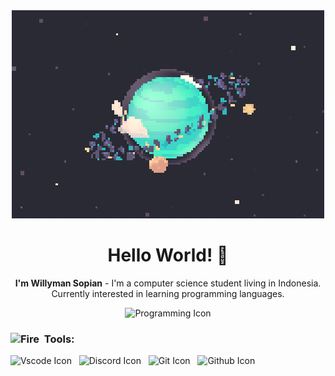 <div align="center">
    <img src="https://github.com/willymansopian/willymansopian/blob/main/assets/img/planet.gif" alt="Dashboard">
</div>

<h1 align="center"> Hello World! 👋 </h1>

<p align="center"><b>I'm Willyman Sopian</b> - I'm a computer science student living in Indonesia. Currently interested in learning programming languages.</p>

<div align="center">
    <img src="https://skillicons.dev/icons?i=php,bootstrap,laravel,ps,ai" alt="Programming Icon">
</div>

<h3>
    <img src="https://raw.githubusercontent.com/Tarikul-Islam-Anik/Animated-Fluent-Emojis/master/Emojis/Travel%20and%20places/Fire.png" alt="Fire" width="15" height="15" />&nbsp;&nbsp;Tools: 
</h3>
<div>
    <img src="https://img.shields.io/badge/Visual%20Studio%20Code-0078d7.svg?style=for-the-badge&logo=visual-studio-code&logoColor=white" alt="Vscode Icon">&nbsp;&nbsp;
    <img src="https://img.shields.io/badge/Discord-%235865F2.svg?style=for-the-badge&logo=discord&logoColor=white" alt="Discord Icon">&nbsp;&nbsp;
    <img src="https://img.shields.io/badge/git-%23F05033.svg?style=for-the-badge&logo=git&logoColor=white" alt="Git Icon">&nbsp;&nbsp;
    <img src="https://img.shields.io/badge/github-%23121011.svg?style=for-the-badge&logo=github&logoColor=white" alt="Github Icon">&nbsp;&nbsp;
</div>
